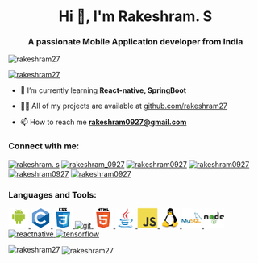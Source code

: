 <h1 align="center">Hi 👋, I'm Rakeshram. S</h1>
<h3 align="center">A passionate Mobile Application developer from India</h3>

<p align="left"> <img src="https://komarev.com/ghpvc/?username=rakeshram27&label=Profile%20views&color=0e75b6&style=flat" alt="rakeshram27" /> </p>

<p align="left"> <a href="https://github.com/ryo-ma/github-profile-trophy"><img src="https://github-profile-trophy.vercel.app/?username=rakeshram27" alt="rakeshram27" /></a> </p>

- 🌱 I’m currently learning **React-native, SpringBoot**

- 👨‍💻 All of my projects are available at [github.com/rakeshram27](github.com/rakeshram27)

- 📫 How to reach me **rakeshram0927@gmail.com**

<h3 align="left">Connect with me:</h3>
<p align="left">
<a href="https://linkedin.com/in/rakeshram. s" target="blank"><img align="center" src="https://raw.githubusercontent.com/rahuldkjain/github-profile-readme-generator/master/src/images/icons/Social/linked-in-alt.svg" alt="rakeshram. s" height="30" width="40" /></a>
<a href="https://instagram.com/rakeshram_0927" target="blank"><img align="center" src="https://raw.githubusercontent.com/rahuldkjain/github-profile-readme-generator/master/src/images/icons/Social/instagram.svg" alt="rakeshram_0927" height="30" width="40" /></a>
<a href="https://www.codechef.com/users/rakeshram0927" target="blank"><img align="center" src="https://cdn.jsdelivr.net/npm/simple-icons@3.1.0/icons/codechef.svg" alt="rakeshram0927" height="30" width="40" /></a>
<a href="https://www.hackerrank.com/rakeshram0927" target="blank"><img align="center" src="https://raw.githubusercontent.com/rahuldkjain/github-profile-readme-generator/master/src/images/icons/Social/hackerrank.svg" alt="rakeshram0927" height="30" width="40" /></a>
<a href="https://www.leetcode.com/rakeshram0927" target="blank"><img align="center" src="https://raw.githubusercontent.com/rahuldkjain/github-profile-readme-generator/master/src/images/icons/Social/leet-code.svg" alt="rakeshram0927" height="30" width="40" /></a>
<a href="https://www.hackerearth.com/rakeshram0927" target="blank"><img align="center" src="https://raw.githubusercontent.com/rahuldkjain/github-profile-readme-generator/master/src/images/icons/Social/hackerearth.svg" alt="rakeshram0927" height="30" width="40" /></a>
</p>

<h3 align="left">Languages and Tools:</h3>
<p align="left"> <a href="https://developer.android.com" target="_blank" rel="noreferrer"> <img src="https://raw.githubusercontent.com/devicons/devicon/master/icons/android/android-original-wordmark.svg" alt="android" width="40" height="40"/> </a> <a href="https://www.cprogramming.com/" target="_blank" rel="noreferrer"> <img src="https://raw.githubusercontent.com/devicons/devicon/master/icons/c/c-original.svg" alt="c" width="40" height="40"/> </a> <a href="https://www.w3schools.com/css/" target="_blank" rel="noreferrer"> <img src="https://raw.githubusercontent.com/devicons/devicon/master/icons/css3/css3-original-wordmark.svg" alt="css3" width="40" height="40"/> </a> <a href="https://git-scm.com/" target="_blank" rel="noreferrer"> <img src="https://www.vectorlogo.zone/logos/git-scm/git-scm-icon.svg" alt="git" width="40" height="40"/> </a> <a href="https://www.w3.org/html/" target="_blank" rel="noreferrer"> <img src="https://raw.githubusercontent.com/devicons/devicon/master/icons/html5/html5-original-wordmark.svg" alt="html5" width="40" height="40"/> </a> <a href="https://www.java.com" target="_blank" rel="noreferrer"> <img src="https://raw.githubusercontent.com/devicons/devicon/master/icons/java/java-original.svg" alt="java" width="40" height="40"/> </a> <a href="https://developer.mozilla.org/en-US/docs/Web/JavaScript" target="_blank" rel="noreferrer"> <img src="https://raw.githubusercontent.com/devicons/devicon/master/icons/javascript/javascript-original.svg" alt="javascript" width="40" height="40"/> </a> <a href="https://www.linux.org/" target="_blank" rel="noreferrer"> <img src="https://raw.githubusercontent.com/devicons/devicon/master/icons/linux/linux-original.svg" alt="linux" width="40" height="40"/> </a> <a href="https://www.mysql.com/" target="_blank" rel="noreferrer"> <img src="https://raw.githubusercontent.com/devicons/devicon/master/icons/mysql/mysql-original-wordmark.svg" alt="mysql" width="40" height="40"/> </a> <a href="https://nodejs.org" target="_blank" rel="noreferrer"> <img src="https://raw.githubusercontent.com/devicons/devicon/master/icons/nodejs/nodejs-original-wordmark.svg" alt="nodejs" width="40" height="40"/> </a> <a href="https://reactnative.dev/" target="_blank" rel="noreferrer"> <img src="https://reactnative.dev/img/header_logo.svg" alt="reactnative" width="40" height="40"/> </a> <a href="https://www.tensorflow.org" target="_blank" rel="noreferrer"> <img src="https://www.vectorlogo.zone/logos/tensorflow/tensorflow-icon.svg" alt="tensorflow" width="40" height="40"/> </a> </p>

<p><img align="left" src="https://github-readme-stats.vercel.app/api/top-langs?username=rakeshram27&show_icons=true&locale=en&layout=compact" alt="rakeshram27" /></p>

<p>&nbsp;<img align="center" src="https://github-readme-stats.vercel.app/api?username=rakeshram27&show_icons=true&locale=en" alt="rakeshram27" /></p>

